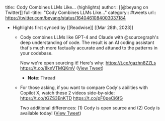 title:: Cody Combines LLMs Like... (highlights)
author:: [[@beyang on Twitter]]
full-title:: "Cody Combines LLMs Like..."
category:: #tweets
url:: https://twitter.com/beyang/status/1640461084003037184

- Highlights first synced by [[Readwise]] [[Mar 28th, 2023]]
	- Cody combines LLMs like GPT-4 and Claude with @sourcegraph's deep understanding of code. The result is an AI coding assistant that's much more factually accurate and attuned to the patterns in your codebase.
	  
	  Now we're open sourcing it! Here's why: https://t.co/gazhn8ZZLs https://t.co/8knVTMQKmV ([View Tweet](https://twitter.com/beyang/status/1640461084003037184))
		- **Note**: Thread
	- For those asking, if you want to compare Cody's abilities with Copilot X, watch these 2 videos side-by-side:
	  https://t.co/tGZS3EnKTD
	  https://t.co/pF0peCi6fG
	  
	  Two additional differences: (1) Cody is open source and (2) Cody is available today! ([View Tweet](https://twitter.com/beyang/status/1640466166098587653))